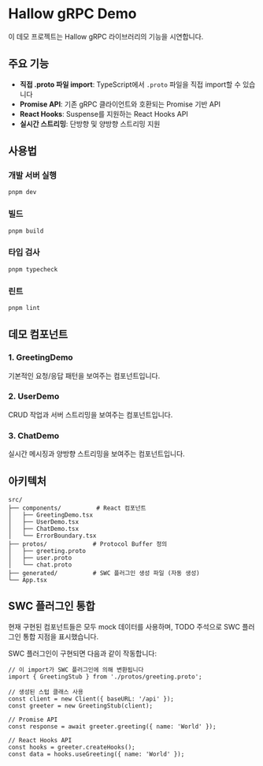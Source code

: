 # Hallow gRPC Demo

이 데모 프로젝트는 Hallow gRPC 라이브러리의 기능을 시연합니다.

## 주요 기능

- **직접 .proto 파일 import**: TypeScript에서 `.proto` 파일을 직접 import할 수 있습니다
- **Promise API**: 기존 gRPC 클라이언트와 호환되는 Promise 기반 API
- **React Hooks**: Suspense를 지원하는 React Hooks API
- **실시간 스트리밍**: 단방향 및 양방향 스트리밍 지원

## 사용법

### 개발 서버 실행

```bash
pnpm dev
```

### 빌드

```bash
pnpm build
```

### 타입 검사

```bash
pnpm typecheck
```

### 린트

```bash
pnpm lint
```

## 데모 컴포넌트

### 1. GreetingDemo
기본적인 요청/응답 패턴을 보여주는 컴포넌트입니다.

### 2. UserDemo
CRUD 작업과 서버 스트리밍을 보여주는 컴포넌트입니다.

### 3. ChatDemo
실시간 메시징과 양방향 스트리밍을 보여주는 컴포넌트입니다.

## 아키텍처

```
src/
├── components/          # React 컴포넌트
│   ├── GreetingDemo.tsx
│   ├── UserDemo.tsx
│   ├── ChatDemo.tsx
│   └── ErrorBoundary.tsx
├── protos/             # Protocol Buffer 정의
│   ├── greeting.proto
│   ├── user.proto
│   └── chat.proto
├── generated/          # SWC 플러그인 생성 파일 (자동 생성)
└── App.tsx
```

## SWC 플러그인 통합

현재 구현된 컴포넌트들은 모두 mock 데이터를 사용하며, TODO 주석으로 SWC 플러그인 통합 지점을 표시했습니다.

SWC 플러그인이 구현되면 다음과 같이 작동합니다:

```tsx
// 이 import가 SWC 플러그인에 의해 변환됩니다
import { GreetingStub } from './protos/greeting.proto';

// 생성된 스텁 클래스 사용
const client = new Client({ baseURL: '/api' });
const greeter = new GreetingStub(client);

// Promise API
const response = await greeter.greeting({ name: 'World' });

// React Hooks API
const hooks = greeter.createHooks();
const data = hooks.useGreeting({ name: 'World' });
```